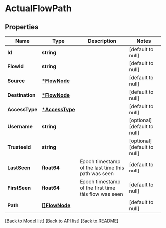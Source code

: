 # ActualFlowPath

## Properties
Name | Type | Description | Notes
------------ | ------------- | ------------- | -------------
**Id** | **string** |  | [default to null]
**FlowId** | **string** |  | [default to null]
**Source** | [***FlowNode**](FlowNode.md) |  | [default to null]
**Destination** | [***FlowNode**](FlowNode.md) |  | [default to null]
**AccessType** | [***AccessType**](AccessType.md) |  | [default to null]
**Username** | **string** |  | [optional] [default to null]
**TrusteeId** | **string** |  | [optional] [default to null]
**LastSeen** | **float64** | Epoch timestamp of the last time this path was seen | [default to null]
**FirstSeen** | **float64** | Epoch timestamp of the first time this flow was seen | [default to null]
**Path** | [**[]FlowNode**](FlowNode.md) |  | [default to null]

[[Back to Model list]](../README.md#documentation-for-models) [[Back to API list]](../README.md#documentation-for-api-endpoints) [[Back to README]](../README.md)

